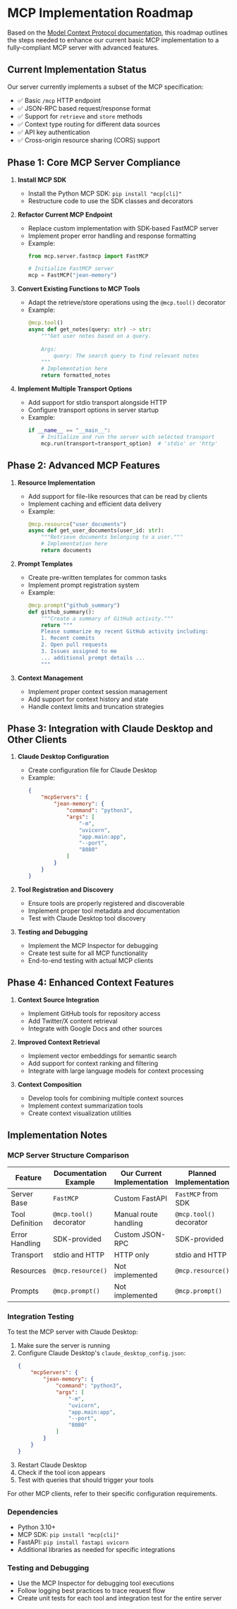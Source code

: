 # MCP Implementation Roadmap

Based on the [Model Context Protocol documentation](https://docs.anthropic.com/mcp/), this roadmap outlines the steps needed to enhance our current basic MCP implementation to a fully-compliant MCP server with advanced features.

## Current Implementation Status

Our server currently implements a subset of the MCP specification:

- ✅ Basic `/mcp` HTTP endpoint 
- ✅ JSON-RPC based request/response format
- ✅ Support for `retrieve` and `store` methods
- ✅ Context type routing for different data sources
- ✅ API key authentication
- ✅ Cross-origin resource sharing (CORS) support

## Phase 1: Core MCP Server Compliance

1. **Install MCP SDK**
   - Install the Python MCP SDK: `pip install "mcp[cli]"`
   - Restructure code to use the SDK classes and decorators

2. **Refactor Current MCP Endpoint**
   - Replace custom implementation with SDK-based FastMCP server
   - Implement proper error handling and response formatting
   - Example:
     ```python
     from mcp.server.fastmcp import FastMCP
     
     # Initialize FastMCP server
     mcp = FastMCP("jean-memory")
     ```

3. **Convert Existing Functions to MCP Tools**
   - Adapt the retrieve/store operations using the `@mcp.tool()` decorator
   - Example:
     ```python
     @mcp.tool()
     async def get_notes(query: str) -> str:
         """Get user notes based on a query.
         
         Args:
             query: The search query to find relevant notes
         """
         # Implementation here
         return formatted_notes
     ```

4. **Implement Multiple Transport Options**
   - Add support for stdio transport alongside HTTP
   - Configure transport options in server startup
   - Example:
     ```python
     if __name__ == "__main__":
         # Initialize and run the server with selected transport
         mcp.run(transport=transport_option)  # 'stdio' or 'http'
     ```

## Phase 2: Advanced MCP Features

1. **Resource Implementation**
   - Add support for file-like resources that can be read by clients
   - Implement caching and efficient data delivery
   - Example:
     ```python
     @mcp.resource("user_documents")
     async def get_user_documents(user_id: str):
         """Retrieve documents belonging to a user."""
         # Implementation here
         return documents
     ```

2. **Prompt Templates**
   - Create pre-written templates for common tasks
   - Implement prompt registration system
   - Example:
     ```python
     @mcp.prompt("github_summary")
     def github_summary():
         """Create a summary of GitHub activity."""
         return """
         Please summarize my recent GitHub activity including:
         1. Recent commits
         2. Open pull requests
         3. Issues assigned to me
         ... additional prompt details ...
         """
     ```

3. **Context Management**
   - Implement proper context session management
   - Add support for context history and state
   - Handle context limits and truncation strategies

## Phase 3: Integration with Claude Desktop and Other Clients

1. **Claude Desktop Configuration**
   - Create configuration file for Claude Desktop
   - Example:
     ```json
     {
         "mcpServers": {
             "jean-memory": {
                 "command": "python3",
                 "args": [
                     "-m",
                     "uvicorn",
                     "app.main:app",
                     "--port",
                     "8080"
                 ]
             }
         }
     }
     ```

2. **Tool Registration and Discovery**
   - Ensure tools are properly registered and discoverable
   - Implement proper tool metadata and documentation
   - Test with Claude Desktop tool discovery

3. **Testing and Debugging**
   - Implement the MCP Inspector for debugging
   - Create test suite for all MCP functionality
   - End-to-end testing with actual MCP clients

## Phase 4: Enhanced Context Features

1. **Context Source Integration**
   - Implement GitHub tools for repository access
   - Add Twitter/X content retrieval
   - Integrate with Google Docs and other sources

2. **Improved Context Retrieval**
   - Implement vector embeddings for semantic search
   - Add support for context ranking and filtering
   - Integrate with large language models for context processing

3. **Context Composition**
   - Develop tools for combining multiple context sources
   - Implement context summarization tools
   - Create context visualization utilities

## Implementation Notes

### MCP Server Structure Comparison

| Feature | Documentation Example | Our Current Implementation | Planned Implementation |
|---------|----------------------|---------------------------|------------------------|
| Server Base | `FastMCP` | Custom FastAPI | `FastMCP` from SDK |
| Tool Definition | `@mcp.tool()` decorator | Manual route handling | `@mcp.tool()` decorator |
| Error Handling | SDK-provided | Custom JSON-RPC | SDK-provided |
| Transport | stdio and HTTP | HTTP only | stdio and HTTP |
| Resources | `@mcp.resource()` | Not implemented | `@mcp.resource()` |
| Prompts | `@mcp.prompt()` | Not implemented | `@mcp.prompt()` |

### Integration Testing

To test the MCP server with Claude Desktop:

1. Make sure the server is running
2. Configure Claude Desktop's `claude_desktop_config.json`:
   ```json
   {
       "mcpServers": {
           "jean-memory": {
               "command": "python3",
               "args": [
                   "-m",
                   "uvicorn",
                   "app.main:app",
                   "--port",
                   "8080"
               ]
           }
       }
   }
   ```
3. Restart Claude Desktop
4. Check if the tool icon appears
5. Test with queries that should trigger your tools

For other MCP clients, refer to their specific configuration requirements.

### Dependencies

- Python 3.10+
- MCP SDK: `pip install "mcp[cli]"`
- FastAPI: `pip install fastapi uvicorn`
- Additional libraries as needed for specific integrations

### Testing and Debugging

- Use the MCP Inspector for debugging tool executions
- Follow logging best practices to trace request flow
- Create unit tests for each tool and integration test for the entire server 